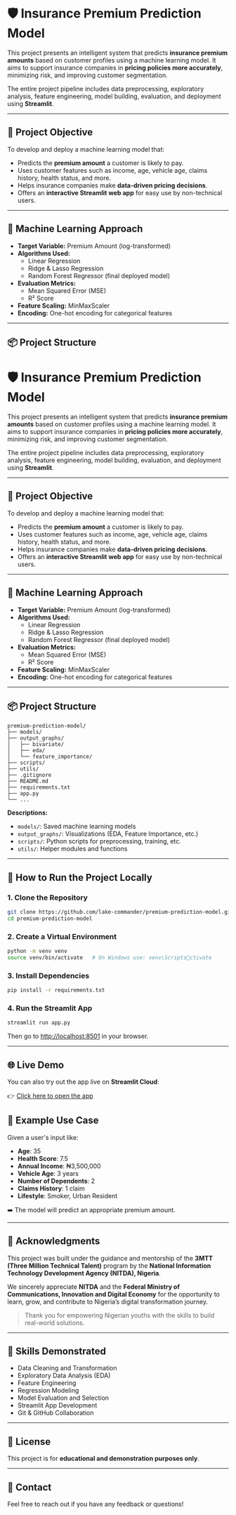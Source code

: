 # 🛡️ Insurance Premium Prediction Model

This project presents an intelligent system that predicts **insurance premium amounts** based on customer profiles using a machine learning model. It aims to support insurance companies in **pricing policies more accurately**, minimizing risk, and improving customer segmentation.

The entire project pipeline includes data preprocessing, exploratory analysis, feature engineering, model building, evaluation, and deployment using **Streamlit**.

---

## 🎯 Project Objective

To develop and deploy a machine learning model that:
- Predicts the **premium amount** a customer is likely to pay.
- Uses customer features such as income, age, vehicle age, claims history, health status, and more.
- Helps insurance companies make **data-driven pricing decisions**.
- Offers an **interactive Streamlit web app** for easy use by non-technical users.

---

## 🧠 Machine Learning Approach

- **Target Variable:** Premium Amount (log-transformed)
- **Algorithms Used:**
  - Linear Regression
  - Ridge & Lasso Regression
  - Random Forest Regressor (final deployed model)
- **Evaluation Metrics:**
  - Mean Squared Error (MSE)
  - R² Score
- **Feature Scaling:** MinMaxScaler
- **Encoding:** One-hot encoding for categorical features

---

## 📦 Project Structure

# 🛡️ Insurance Premium Prediction Model

This project presents an intelligent system that predicts **insurance premium amounts** based on customer profiles using a machine learning model. It aims to support insurance companies in **pricing policies more accurately**, minimizing risk, and improving customer segmentation.

The entire project pipeline includes data preprocessing, exploratory analysis, feature engineering, model building, evaluation, and deployment using **Streamlit**.

---

## 🎯 Project Objective

To develop and deploy a machine learning model that:
- Predicts the **premium amount** a customer is likely to pay.
- Uses customer features such as income, age, vehicle age, claims history, health status, and more.
- Helps insurance companies make **data-driven pricing decisions**.
- Offers an **interactive Streamlit web app** for easy use by non-technical users.

---

## 🧠 Machine Learning Approach

- **Target Variable:** Premium Amount (log-transformed)
- **Algorithms Used:**
  - Linear Regression
  - Ridge & Lasso Regression
  - Random Forest Regressor (final deployed model)
- **Evaluation Metrics:**
  - Mean Squared Error (MSE)
  - R² Score
- **Feature Scaling:** MinMaxScaler
- **Encoding:** One-hot encoding for categorical features

---

## 📦 Project Structure

```
premium-prediction-model/
├── models/
├── output_graphs/
│   ├── bivariate/
│   ├── eda/
│   └── feature_importance/
├── scripts/
├── utils/
├── .gitignore
├── README.md
├── requirements.txt
├── app.py
└── ...
```

**Descriptions:**
- `models/`: Saved machine learning models  
- `output_graphs/`: Visualizations (EDA, Feature Importance, etc.)  
- `scripts/`: Python scripts for preprocessing, training, etc.  
- `utils/`: Helper modules and functions  


---

## 🚀 How to Run the Project Locally

### 1. Clone the Repository

```bash
git clone https://github.com/lake-commander/premium-prediction-model.git
cd premium-prediction-model
```

### 2. Create a Virtual Environment

```bash
python -m venv venv
source venv/bin/activate   # On Windows use: venv\Scriptsctivate
```

### 3. Install Dependencies

```bash
pip install -r requirements.txt
```

### 4. Run the Streamlit App

```bash
streamlit run app.py
```

Then go to [http://localhost:8501](http://localhost:8501) in your browser.

---

## 🌐 Live Demo

You can also try out the app live on **Streamlit Cloud**:

👉 [Click here to open the app](https://premium-prediction-model.streamlit.app/)


## 🧪 Example Use Case

Given a user's input like:

- **Age**: 35  
- **Health Score**: 7.5  
- **Annual Income**: ₦3,500,000  
- **Vehicle Age**: 3 years  
- **Number of Dependents**: 2  
- **Claims History**: 1 claim  
- **Lifestyle**: Smoker, Urban Resident  

➡️ The model will predict an appropriate premium amount.

---

## 🙏 Acknowledgments

This project was built under the guidance and mentorship of the **3MTT (Three Million Technical Talent)** program by the **National Information Technology Development Agency (NITDA), Nigeria**.

We sincerely appreciate **NITDA** and the **Federal Ministry of Communications, Innovation and Digital Economy** for the opportunity to learn, grow, and contribute to Nigeria’s digital transformation journey.

> Thank you for empowering Nigerian youths with the skills to build real-world solutions.

---

## 🧠 Skills Demonstrated

- Data Cleaning and Transformation  
- Exploratory Data Analysis (EDA)  
- Feature Engineering  
- Regression Modeling  
- Model Evaluation and Selection  
- Streamlit App Development  
- Git & GitHub Collaboration  

---

## 🔗 License

This project is for **educational and demonstration purposes only**.

---

## 💬 Contact

Feel free to reach out if you have any feedback or questions!
